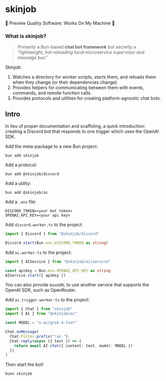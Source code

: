 # skinjob

🚧 Preview Quality Software: Works On My Machine 🚧

### What is skinjob?


> Primarily a Bun-based **chat bot framework** but secretly a *"lightweight, hot-reloading local microservice supervisor and message bus"*

Skinjob:
1. Watches a directory for worker scripts, starts them, and reloads them when they change (or their dependencies change).
2. Provides helpers for communicating between them with events, commands, and remote function calls.
3. Provides protocols and utilities for creating platform-agnostic chat bots.

## Intro

In lieu of proper documentation and scaffoling, a quick introduction: creating a Discord bot that responds to one trigger which uses the OpenAI SDK.

Add the meta-package to a new Bun project:

`bun add skinjob`

Add a protocol:

`bun add @skinjob/discord`

Add a utility:

`bun add @skinjob/ai`

Add a `.env` file:

```.env
DISCORD_TOKEN=<your bot token>
OPENAI_API_KEY=<your api key>
```

Add `discord.worker.ts` to the project:

```ts
import { Discord } from "@skinjob/discord"

Discord.start(Bun.env.DISCORD_TOKEN as string)
```

Add `ai.worker.ts` to the project:

```ts
import { AIService } from "@skinjob/ai/service"

const apiKey = Bun.env.OPENAI_API_KEY as string
AIService.start({ apiKey })
```

You can also provide `baseURL` to use another service that supports the OpenAI SDK, such as OpenRouter.

Add `ai.trigger.worker.ts` to the project:

```ts
import { Chat } from "skinjob"
import { AI } from "@skinjob/ai"

const MODEL = "x-ai/grok-4-fast"

Chat.onMessage(
  Chat.Filter.prefix("!ai "),
  Chat.reply(async ({ text }) => {
    return await AI.chat({ content: text, model: MODEL })
  })
)
```

Then start the bot!

```sh
bunx skinjob
```
